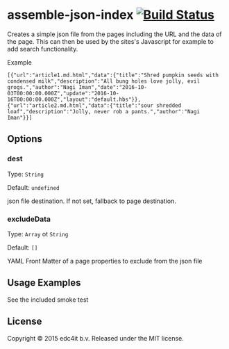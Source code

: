 # assemble-json-index [![Build Status](https://travis-ci.org/rparree/assemble-json-index.svg?branch=master)](https://travis-ci.org/rparree/assemble-json-index)

Creates a simple json file from the pages including the URL and the data of the page. This can then be used by the sites's
Javascript for example to add search functionality.

Example

```
[{"url":"article1.md.html","data":{"title":"Shred pumpkin seeds with condensed milk","description":"All bung holes love jolly, evil grogs.","author":"Nagi Iman","date":"2016-10-03T00:00:00.000Z","update":"2016-10-16T00:00:00.000Z","layout":"default.hbs"}},{"url":"article2.md.html","data":{"title":"sour shredded loaf","description":"Jolly, never rob a pants.","author":"Nagi Iman"}}]
```

## Options


### dest

Type: `String`

Default: `undefined`

json file destination. If not set, fallback to page destination.


### excludeData

Type: `Array` ot `String`

Default: `[]`

YAML Front Matter of a page properties to exclude from the json file 

## Usage Examples

See the included smoke test

## License

Copyright © 2015 edc4it b.v.
Released under the MIT license.
